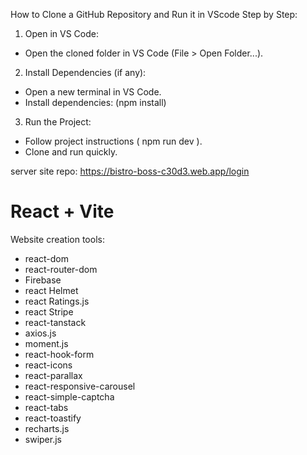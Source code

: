 
How to Clone a GitHub Repository and Run it in VScode Step by Step:
1. Open in VS Code:
- Open the cloned folder in VS Code (File > Open Folder...).
2. Install Dependencies (if any):
- Open a new terminal in VS Code.
- Install dependencies: (npm install)
3. Run the Project:
- Follow project instructions ( npm run dev ).
- Clone and run quickly.

server site repo: https://bistro-boss-c30d3.web.app/login

# React + Vite
Website creation tools:
- react-dom
- react-router-dom
- Firebase
- react Helmet
- react Ratings.js
- react Stripe
- react-tanstack
- axios.js
- moment.js
- react-hook-form
- react-icons
- react-parallax
- react-responsive-carousel
- react-simple-captcha
- react-tabs
- react-toastify
- recharts.js
- swiper.js

